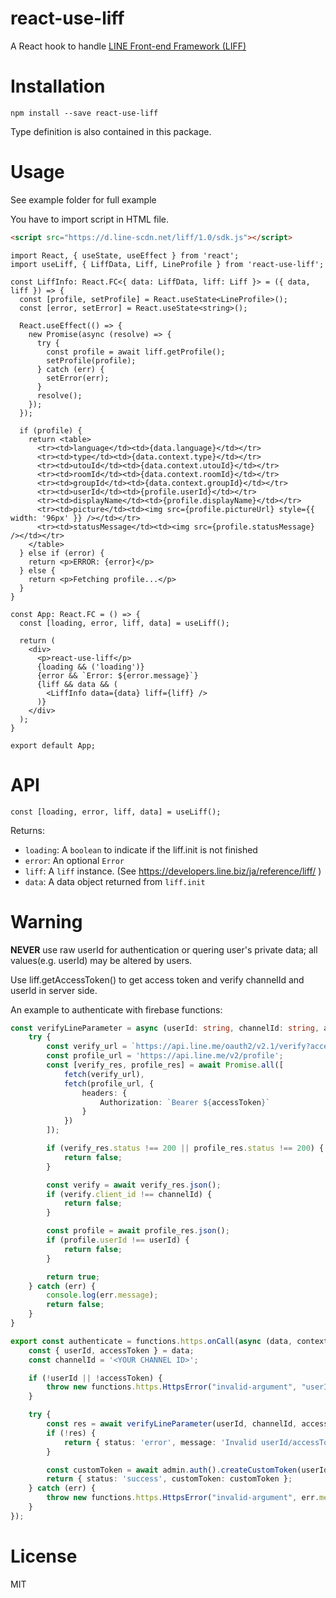 # react-use-liff

A React hook to handle [LINE Front-end Framework (LIFF)](https://developers.line.biz/ja/docs/liff/)

# Installation
`npm install --save react-use-liff`

Type definition is also contained in this package.

# Usage
See example folder for full example


You have to import script in HTML file.
```html
<script src="https://d.line-scdn.net/liff/1.0/sdk.js"></script>
```


```tsx
import React, { useState, useEffect } from 'react';
import useLiff, { LiffData, Liff, LineProfile } from 'react-use-liff';

const LiffInfo: React.FC<{ data: LiffData, liff: Liff }> = ({ data, liff }) => {
  const [profile, setProfile] = React.useState<LineProfile>();
  const [error, setError] = React.useState<string>();

  React.useEffect(() => {
    new Promise(async (resolve) => {
      try {
        const profile = await liff.getProfile();
        setProfile(profile);
      } catch (err) {
        setError(err);
      }
      resolve();
    });
  });

  if (profile) {
    return <table>
      <tr><td>language</td><td>{data.language}</td></tr>
      <tr><td>type</td><td>{data.context.type}</td></tr>
      <tr><td>utouId</td><td>{data.context.utouId}</td></tr>
      <tr><td>roomId</td><td>{data.context.roomId}</td></tr>
      <tr><td>groupId</td><td>{data.context.groupId}</td></tr>
      <tr><td>userId</td><td>{profile.userId}</td></tr>
      <tr><td>displayName</td><td>{profile.displayName}</td></tr>
      <tr><td>picture</td><td><img src={profile.pictureUrl} style={{ width: '96px' }} /></td></tr>
      <tr><td>statusMessage</td><td><img src={profile.statusMessage} /></td></tr>
    </table>
  } else if (error) {
    return <p>ERROR: {error}</p>
  } else {
    return <p>Fetching profile...</p>
  }
}

const App: React.FC = () => {
  const [loading, error, liff, data] = useLiff();

  return (
    <div>
      <p>react-use-liff</p>
      {loading && ('loading')}
      {error && `Error: ${error.message}`}
      {liff && data && (
        <LiffInfo data={data} liff={liff} />
      )}
    </div>
  );
}

export default App;
```

# API
```tsx
const [loading, error, liff, data] = useLiff();
```

Returns:
- `loading`: A `boolean` to indicate if the liff.init is not finished
- `error`: An optional `Error`
- `liff`: A `liff` instance. (See https://developers.line.biz/ja/reference/liff/ )
- `data`: A data object returned from `liff.init`

# Warning
**NEVER** use raw userId for authentication or quering user's private data;
all values(e.g. userId) may be altered by users.

Use liff.getAccessToken() to get access token and verify channelId and userId in server side.

An example to authenticate with firebase functions:
```ts
const verifyLineParameter = async (userId: string, channelId: string, accessToken: string): Promise<boolean> => {
    try {
        const verify_url = `https://api.line.me/oauth2/v2.1/verify?access_token=${accessToken}`;
        const profile_url = 'https://api.line.me/v2/profile';
        const [verify_res, profile_res] = await Promise.all([
            fetch(verify_url),
            fetch(profile_url, {
                headers: {
                    Authorization: `Bearer ${accessToken}`
                }
            })
        ]);

        if (verify_res.status !== 200 || profile_res.status !== 200) {
            return false;
        }

        const verify = await verify_res.json();
        if (verify.client_id !== channelId) {
            return false;
        }

        const profile = await profile_res.json();
        if (profile.userId !== userId) {
            return false;
        }

        return true;
    } catch (err) {
        console.log(err.message);
        return false;
    }
}

export const authenticate = functions.https.onCall(async (data, context) => {
    const { userId, accessToken } = data;
    const channelId = '<YOUR CHANNEL ID>'; 

    if (!userId || !accessToken) {
        throw new functions.https.HttpsError("invalid-argument", "userId/accessToken is undefined");
    }

    try {
        const res = await verifyLineParameter(userId, channelId, accessToken);
        if (!res) {
            return { status: 'error', message: 'Invalid userId/accessToken' };
        }

        const customToken = await admin.auth().createCustomToken(userId);
        return { status: 'success', customToken: customToken };
    } catch (err) {
        throw new functions.https.HttpsError("invalid-argument", err.message);
    }
});
```

# License
MIT